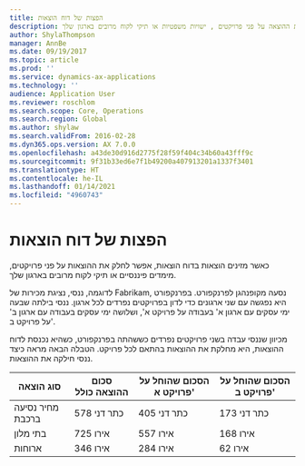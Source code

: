 ```yaml
---
title: הפצות של דוח הוצאות
description: כאשר מזינים הוצאות בדוח הוצאות, אפשר לחלק את ההוצאה על פני פרויקטים , ישויות משפטיות או תיקי לקוח מרובים בארגון שלך.
author: ShylaThompson
manager: AnnBe
ms.date: 09/19/2017
ms.topic: article
ms.prod: ''
ms.service: dynamics-ax-applications
ms.technology: ''
audience: Application User
ms.reviewer: roschlom
ms.search.scope: Core, Operations
ms.search.region: Global
ms.author: shylaw
ms.search.validFrom: 2016-02-28
ms.dyn365.ops.version: AX 7.0.0
ms.openlocfilehash: a43de30d916d2775f28f59f404c34b60a43fff9c
ms.sourcegitcommit: 9f31b33ed6e7f1b49200a407913201a1337f3401
ms.translationtype: HT
ms.contentlocale: he-IL
ms.lasthandoff: 01/14/2021
ms.locfileid: "4960743"
---
```

# <a name="expense-report-distributions"></a>הפצות של דוח הוצאות

כאשר מזינים הוצאות בדוח הוצאות, אפשר לחלק את ההוצאות על פני פרויקטים, מימדים פיננסיים או תיקי לקוח מרובים בארגון שלך.

לדוגמה, ננסי, נציגת מכירות של Fabrikam, נסעה מקופנהגן לפרנקפורט. בפרנקפורט היא נפגשה עם שני ארגונים כדי לדון בפרויקטים נפרדים לכל ארגון. ננסי בילתה שבעה ימי עסקים עם ארגון א' בעבודה על פרויקט א', ושלושה ימי עסקים בעבודה עם ארגון ב' על פרויקט ב'.

מכיוון שננסי עבדה בשני פרויקטים נפרדים כששהתה בפרנקפורט, כשהיא נכנסת לדוח ההוצאות, היא מחלקת את ההוצאות בהתאם לכל פרויקט. הטבלה הבאה מראה כיצד ננסי חילקה את ההוצאות.


| סוג הוצאה | סכום ההוצאה כולל|הסכום שהוחל על פרויקט א'| הסכום שהוחל על פרויקט ב' |
|--------------|---------------------|-------------------------------|---------------------------------|
|מחיר נסיעה ברכבת   |578 כתר דני              |405 כתר דני                        |173 כתר דני                          |
|בתי מלון         |725‎ אירו              |557‎ אירו                        |168‎ אירו                          |
|ארוחות         |346‎ אירו              |284‎ אירו                        |62‎ אירו                           |

